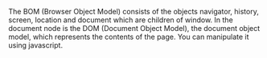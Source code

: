 The BOM (Browser Object Model) consists of the objects navigator, history, screen, location and document which are children of window. In the document node is the DOM (Document Object Model), the document object model, which represents the contents of the page. You can manipulate it using javascript.